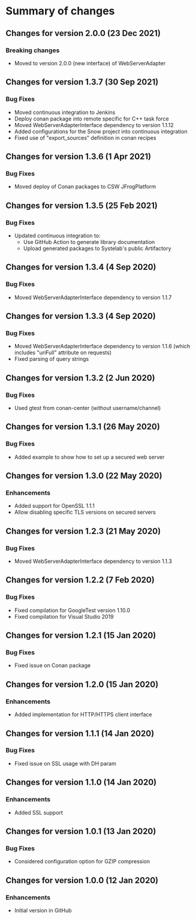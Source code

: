 # Summary of changes

## Changes for version 2.0.0 (23 Dec 2021)

### Breaking changes

- Moved to version 2.0.0 (new interface) of WebServerAdapter


## Changes for version 1.3.7 (30 Sep 2021)

### Bug Fixes

- Moved continuous integration to Jenkins
- Deploy conan package into remote specific for C++ task force
- Moved WebServerAdapterInterface dependency to version 1.1.12
- Added configurations for the Snow project into continuous integration
- Fixed use of "export_sources" definition in conan recipes


## Changes for version 1.3.6 (1 Apr 2021)

### Bug Fixes

- Moved deploy of Conan packages to CSW JFrogPlatform


## Changes for version 1.3.5 (25 Feb 2021)

### Bug Fixes

- Updated continuous integration to:
  - Use GitHub Action to generate library documentation
  - Upload generated packages to Systelab's public Artifactory


## Changes for version 1.3.4 (4 Sep 2020)

### Bug Fixes

- Moved WebServerAdapterInterface dependency to version 1.1.7


## Changes for version 1.3.3 (4 Sep 2020)

### Bug Fixes

- Moved WebServerAdapterInterface dependency to version 1.1.6 (which includes "uriFull" attribute on requests)
- Fixed parsing of query strings


## Changes for version 1.3.2 (2 Jun 2020)

### Bug Fixes

- Used gtest from conan-center (without username/channel)


## Changes for version 1.3.1 (26 May 2020)

### Bug Fixes

- Added example to show how to set up a secured web server


## Changes for version 1.3.0 (22 May 2020)

### Enhancements

- Added support for OpenSSL 1.1.1
- Allow disabling specific TLS versions on secured servers


## Changes for version 1.2.3 (21 May 2020)

### Bug Fixes

- Moved WebServerAdapterInterface dependency to version 1.1.3


## Changes for version 1.2.2 (7 Feb 2020)

### Bug Fixes

- Fixed compilation for GoogleTest version 1.10.0
- Fixed compilation for Visual Studio 2019


## Changes for version 1.2.1 (15 Jan 2020)

### Bug Fixes

- Fixed issue on Conan package


## Changes for version 1.2.0 (15 Jan 2020)

### Enhancements

- Added implementation for HTTP/HTTPS client interface


## Changes for version 1.1.1 (14 Jan 2020)

### Bug Fixes

- Fixed issue on SSL usage with DH param


## Changes for version 1.1.0 (14 Jan 2020)

### Enhancements

- Added SSL support


## Changes for version 1.0.1 (13 Jan 2020)

### Bug Fixes

- Considered configuration option for GZIP compression


## Changes for version 1.0.0 (12 Jan 2020)

### Enhancements

- Initial version in GitHub

